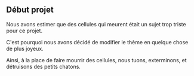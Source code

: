 ## Début projet
Nous avons estimer que des cellules qui meurent était un sujet trop triste pour ce projet.

C'est pourquoi nous avons décidé de modifier le thème en quelque chose de plus joyeux.

Ainsi, à la place de faire mourrir des cellules, nous tuons, exterminons, et détruisons des petits chatons.
